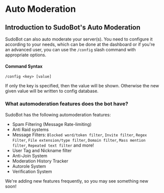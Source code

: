 # Auto Moderation

## Introduction to SudoBot's Auto Moderation

SudoBot can also auto moderate your server(s). You need to configure it according to your needs, which can be done at the dashboard or if you're an advanced user, you can use the `/config` slash command with appropriate options.

#### Command Syntax

```
/config <key> [value]
```

If only the key is specified, then the value will be shown. Otherwise the new given value will be written to config database.

### What automoderation features does the bot have?

SudoBot has the following automoderation features:

* Spam Filtering (Message Rate-limiting)
* Anti Raid systems
* Message Filters: `Blocked word/token filter`, `Invite filter`, `Regex Filter`, `File extension/type filter`, `Domain filter`, `Mass mention filter`, `Repeated text filter` and more!
* User Tag and Nickname filter
* Anti-Join System
* Moderation History Tracker
* Autorole System
* Verification System

We're adding new features frequently, so you may see something new soon!
